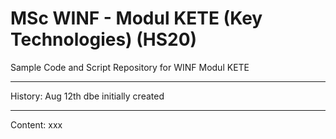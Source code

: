MSc WINF - Modul KETE (Key Technologies) (HS20)
===========================================================

Sample Code and Script Repository for WINF Modul KETE 

-----------------------------------------------------------
History:
Aug 12th  dbe  initially created

-----------------------------------------------------------
Content:
xxx
